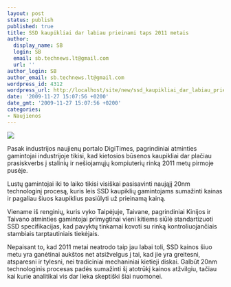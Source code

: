 ```yaml
---
layout: post
status: publish
published: true
title: SSD kaupikliai dar labiau prieinami taps 2011 metais
author:
  display_name: SB
  login: SB
  email: sb.technews.lt@gmail.com
  url: ''
author_login: SB
author_email: sb.technews.lt@gmail.com
wordpress_id: 4312
wordpress_url: http://localhost/site/new/ssd_kaupikliai_dar_labiau_prieinami_taps_2011_metais/
date: '2009-11-27 15:07:56 +0200'
date_gmt: '2009-11-27 15:07:56 +0200'
categories:
- Naujienos
---
```

<div class="imgright"><img src="http://t2.gstatic.com/images?q=tbn:IP7-RmI6NKGJIM:http://www.gizmomart.com.au/images/ssd.jpg"  /></div>
<p>Pasak industrijos naujienų portalo DigiTimes, pagrindiniai atminties gamintojai industrijoje tikisi, kad kietosios būsenos kaupikliai dar plačiau prasiskverbs į stalinių ir nešiojamųjų kompiuterių rinką 2011 metų pirmoje pusėje.</p>
<p>Lustų gamintojai iki to laiko tikisi visiškai pasisavinti naująjį 20nm technologinį procesą, kuris leis SSD kaupiklių gamintojams sumažinti kainas ir pagaliau šiuos kaupiklius pasiūlyti už prieinamą kainą.</p>
<p>Viename iš renginių, kuris vyko Taipėjuje, Taivane, pagrindiniai Kinijos ir Taivano atminties gamintojai primygtinai vieni kitiems siūlė standartizuoti SSD specifikacijas, kad pavyktų tinkamai kovoti su rinką kontroliuojančiais stambiais tarptautiniais tiekėjais.</p>
<p>Nepaisant to, kad 2011 metai neatrodo taip jau labai toli, SSD kainos šiuo metu yra ganėtinai aukštos net atsižvelgus į tai, kad jie yra greitesni, atsparesni ir tylesni, nei tradiciniai mechaniniai kietieji diskai. Galbūt 20nm technologinis procesas padės sumažinti šį atotrūkį kainos atžvilgiu, tačiau kai kurie analitikai vis dar lieka skeptiški šiai nuomonei.<br /></p>
